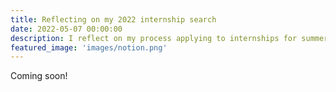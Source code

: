 ```yaml
---
title: Reflecting on my 2022 internship search
date: 2022-05-07 00:00:00
description: I reflect on my process applying to internships for summer 2022. Many rejections, but a few tokens of hope along the way. Join me as I share some of the lessons I learned this year.
featured_image: 'images/notion.png'
---
```

Coming soon!
